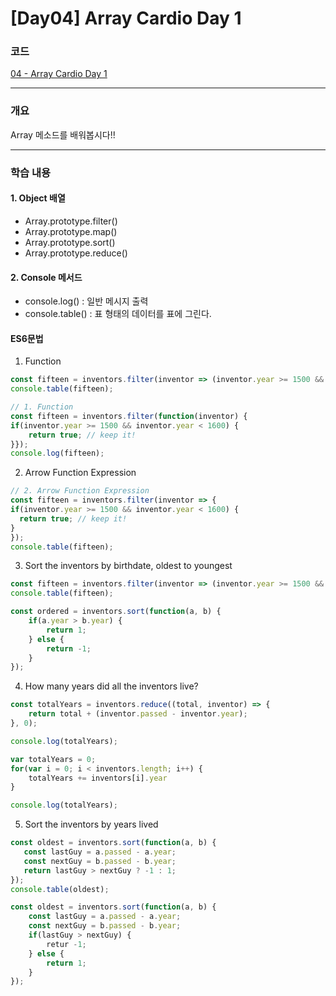 # [Day04] Array Cardio Day 1

### 코드

[04 - Array Cardio Day 1](https://github.com/bhy304/JavaScript30/tree/master/04%20-%20Array%20Cardio%20Day%201)

------

### 개요

Array 메소드를 배워봅시다!!

------

### 학습 내용

#### 1. Object 배열

* Array.prototype.filter()
* Array.prototype.map()
* Array.prototype.sort()
* Array.prototype.reduce()

#### 2. Console 메서드
* console.log() : 일반 메시지 출력
* console.table() : 표 형태의 데이터를 표에 그린다.

#### ES6문법
1. Function
```javascript
const fifteen = inventors.filter(inventor => (inventor.year >= 1500 && inventor.year < 1600));
console.table(fifteen);
```

```javascript
// 1. Function
const fifteen = inventors.filter(function(inventor) {
if(inventor.year >= 1500 && inventor.year < 1600) {
    return true; // keep it!
}});
console.log(fifteen);
```

2. Arrow Function Expression
```javascript
// 2. Arrow Function Expression
const fifteen = inventors.filter(inventor => {
if(inventor.year >= 1500 && inventor.year < 1600) {
  return true; // keep it!
} 
});
console.table(fifteen);
```

3. Sort the inventors by birthdate, oldest to youngest
```javascript
const fifteen = inventors.filter(inventor => (inventor.year >= 1500 && inventor.year < 1600));
console.table(fifteen);
```

```javascript
const ordered = inventors.sort(function(a, b) {
    if(a.year > b.year) {
        return 1;
    } else {
        return -1;
    }
});
```

4. How many years did all the inventors live?
```javascript
const totalYears = inventors.reduce((total, inventor) => {
    return total + (inventor.passed - inventor.year);
}, 0);

console.log(totalYears);
```

```javascript
var totalYears = 0;
for(var i = 0; i < inventors.length; i++) {
    totalYears += inventors[i].year
}

console.log(totalYears);
```

5. Sort the inventors by years lived
```javascript
const oldest = inventors.sort(function(a, b) {
   const lastGuy = a.passed - a.year;
   const nextGuy = b.passed - b.year;
   return lastGuy > nextGuy ? -1 : 1;
});
console.table(oldest);
```
```javascript
const oldest = inventors.sort(function(a, b) {
    const lastGuy = a.passed - a.year;
    const nextGuy = b.passed - b.year;
    if(lastGuy > nextGuy) {
        retur -1;
    } else {
        return 1;
    }
});
```

